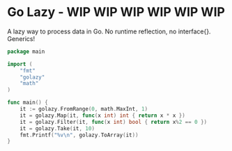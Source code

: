 # Go Lazy - WIP WIP WIP WIP WIP WIP

A lazy way to process data in Go. No runtime reflection, no interface{}. Generics!

```go
package main

import (
	"fmt"
	"golazy"
	"math"
)

func main() {
	it := golazy.FromRange(0, math.MaxInt, 1)
	it = golazy.Map(it, func(x int) int { return x * x })
	it = golazy.Filter(it, func(x int) bool { return x%2 == 0 })
	it = golazy.Take(it, 10)
	fmt.Printf("%v\n", golazy.ToArray(it))
}
```
